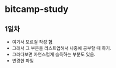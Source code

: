 # bitcamp-study

## 1일차
- 여기서 모르걸 작성 함.
- 그래서 그 부분을 리스트업해서 나중에 공부할 때 하기.
- 그러다보면 자연스럽게 습득하는 부분도 있음. 
- 변경한 파일